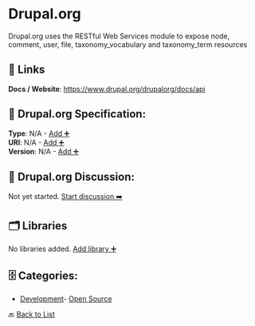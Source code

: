 # Drupal.org

Drupal.org uses the RESTful Web Services module to expose node, comment, user, file, taxonomy_vocabulary and taxonomy_term resources

##  🔗 Links
**Docs / Website**: https://www.drupal.org/drupalorg/docs/api

## 🧬 Drupal.org Specification:
**Type**: N/A - [Add ➕](https://github.com/apis-list/apis-list/edit/main/apis.yaml#L5661)  
**URI**: N/A - [Add ➕](https://github.com/apis-list/apis-list/edit/main/apis.yaml#L5661)  
**Version**: N/A - [Add ➕](https://github.com/apis-list/apis-list/edit/main/apis.yaml#L5661)

## 💬 Drupal.org Discussion:
Not yet started. [Start discussion ➡️](https://github.com/apis-list/apis-list/discussions/new)

## 🗂️ Libraries

No libraries added. [Add library ➕](https://github.com/apis-list/apis-list/edit/main/apis.yaml#L5661)    


## 🗄️ Categories:
- [Development](https://github.com/apis-list/apis-list#development-)- [Open Source](https://github.com/apis-list/apis-list#open-source-)

🔙  [Back to List](https://github.com/apis-list/apis-list)
